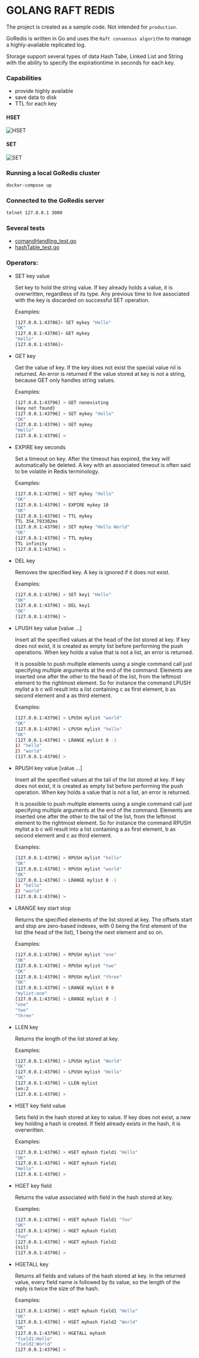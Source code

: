 # GOLANG RAFT REDIS

The project is created as a sample code. Not intended for `production`.

GoRedis is written in Go and uses the `Raft consensus algorithm` to manage a highly-available replicated log.

Storage support several types of data Hash Tabe, Linked List and String with the ability to specify the expirationtime in seconds for each key.

### Capabilities

* provide highly available
* save data to disk
* TTL for each key 

#### HSET
![HSET](./.gif/HSET.gif)

#### SET
![SET](./.gif/SET.gif)

### Running a local GoRedis cluster

```bash
docker-compose up
```


### Connected to the GoRedis server

```bash
telnet 127.0.0.1 3000
```

### Several tests

* [comandHandling_test.go](https://github.com/JIEHT9U/raft-redis/blob/master/server/comandHandling_test.go)
* [hashTable_test.go](https://github.com/JIEHT9U/raft-redis/blob/master/server/hashTable_test.go)

### Operators:

* SET key value

    Set key to hold the string value. If key already holds a value, it is overwritten, regardless of its type. Any previous time to live associated with the key is discarded on successful SET operation.

    Examples:
    
    ```bash
    [127.0.0.1:43786]> SET mykey "Hello"
    "OK"
    [127.0.0.1:43786]> GET mykey
    "Hello"
    [127.0.0.1:43786]> 
    ```
     
* GET key

    Get the value of key. If the key does not exist the special value nil is returned. An error is returned if the value stored at key is not a string, because GET only handles string values.

    Examples:
    
    ```bash
    [127.0.0.1:43796] > GET nonexisting
    (key not found)
    [127.0.0.1:43796] > SET mykey "Hello"
    "OK"
    [127.0.0.1:43796] > GET mykey
    "Hello"
    [127.0.0.1:43796] >
    ```

* EXPIRE key seconds

    Set a timeout on key. After the timeout has expired, the key will automatically be deleted. A key with an associated timeout is often said to be volatile in Redis terminology.

    Examples:
    
    ```bash
    [127.0.0.1:43796] > SET mykey "Hello"
    "OK"
    [127.0.0.1:43796] > EXPIRE mykey 10
    "OK"
    [127.0.0.1:43796] > TTL mykey
    TTL 354.793302ms
    [127.0.0.1:43796] > SET mykey "Hello World"
    "OK"
    [127.0.0.1:43796] > TTL mykey
    TTL infinity
    [127.0.0.1:43796] > 
    ```

* DEL key

    Removes the specified key. A key is ignored if it does not exist.

    Examples:
    
    ```bash
    [127.0.0.1:43796] > SET key1 "Hello"
    "OK"
    [127.0.0.1:43796] > DEL key1
    "OK"
    [127.0.0.1:43796] > 
    ```

* LPUSH key value [value ...]

    Insert all the specified values at the head of the list stored at key. If key does not exist, it is created as empty list before performing the push operations. When key holds a value that is not a list, an error is returned.

    It is possible to push multiple elements using a single command call just specifying multiple arguments at the end of the command. Elements are inserted one after the other to the head of the list, from the leftmost element to the rightmost element. So for instance the command LPUSH mylist a b c will result into a list containing c as first element, b as second element and a as third element.

    Examples:
    
    ```bash
    [127.0.0.1:43796] > LPUSH mylist "world"
    "OK"
    [127.0.0.1:43796] > LPUSH mylist "hello"
    "OK"
    [127.0.0.1:43796] > LRANGE mylist 0 -1
    1) "hello"
    2) "world"
    [127.0.0.1:43796] > 
    ```

* RPUSH key value [value ...]

    Insert all the specified values at the tail of the list stored at key. If key does not exist, it is created as empty list before performing the push operation. When key holds a value that is not a list, an error is returned.

    It is possible to push multiple elements using a single command call just specifying multiple arguments at the end of the command. Elements are inserted one after the other to the tail of the list, from the leftmost element to the rightmost element. So for instance the command RPUSH mylist a b c will result into a list containing a as first element, b as second element and c as third element.

    Examples:
    
    ```bash
    [127.0.0.1:43796] > RPUSH mylist "hello"
    "OK"
    [127.0.0.1:43796] > RPUSH mylist "world"
    "OK"
    [127.0.0.1:43796] > LRANGE mylist 0 -1
    1) "hello"
    2) "world"
    [127.0.0.1:43796] > 
    ```

* LRANGE key start stop

    Returns the specified elements of the list stored at key. The offsets start and stop are zero-based indexes, with 0 being the first element of the list (the head of the list), 1 being the next element and so on.

    Examples:
    
    ```bash
    [127.0.0.1:43796] > RPUSH mylist "one"
    "OK"
    [127.0.0.1:43796] > RPUSH mylist "two"
    "OK"
    [127.0.0.1:43796] > RPUSH mylist "three"
    "OK"
    [127.0.0.1:43796] > LRANGE mylist 0 0
    "mylist:one"
    [127.0.0.1:43796] > LRANGE mylist 0 -1
    "one"
    "two"
    "three"
    ```

* LLEN key

    Returns the length of the list stored at key.

    Examples:
    
    ```bash
    [127.0.0.1:43796] > LPUSH mylist "World"
    "OK"
    [127.0.0.1:43796] > LPUSH mylist "Hello"
    "OK"
    [127.0.0.1:43796] > LLEN mylist
    len:2
    [127.0.0.1:43796] > 
    ```

* HSET key field value

    Sets field in the hash stored at key to value. If key does not exist, a new key holding a hash is created. If field already exists in the hash, it is overwritten.

    Examples:
    
    ```bash
    [127.0.0.1:43796] > HSET myhash field1 "Hello"
    "OK"
    [127.0.0.1:43796] > HGET myhash field1
    "Hello"
    [127.0.0.1:43796] > 

    ```
* HGET key field

    Returns the value associated with field in the hash stored at key.

    Examples:
    
    ```bash
    [127.0.0.1:43796] > HSET myhash field1 "foo"
    "OK"
    [127.0.0.1:43796] > HGET myhash field1
    "foo"
    [127.0.0.1:43796] > HGET myhash field2
    (nil)
    [127.0.0.1:43796] > 
    ```

* HGETALL key

    Returns all fields and values of the hash stored at key. In the returned value, every field name is followed by its value, so the length of the reply is twice the size of the hash.

    Examples:
    
    ```bash
    [127.0.0.1:43796] > HSET myhash field1 "Hello"
    "OK"
    [127.0.0.1:43796] > HSET myhash field2 "World"
    "OK"
    [127.0.0.1:43796] > HGETALL myhash
    "field1:Hello"
    "field2:World"
    [127.0.0.1:43796] > 
    ```

    

    
